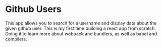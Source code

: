 # Github Users

This app allows you to search for a username and display data about the given github user. This is my first time building a react app from scratch. Doing it to learn more about webpack and bundlers, as well as babel and compilers.